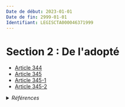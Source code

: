 ```yaml
---
Date de début: 2023-01-01
Date de fin: 2999-01-01
Identifiant: LEGISCTA000046371999
---
```


<h1>Section 2 : De l'adopté</h1>

- [Article 344](article_344.md)
- [Article 345](article_345.md)
- [Article 345-1](article_345-1.md)
- [Article 345-2](article_345-2.md)

<details>
  <summary><em>Références</em></summary>

  <h2>Articles faisant référence à la section</h2>
  
  <ul>
    <li>
      <a href="https://legal.tricoteuses.fr//redirection/LEGIARTI000046369142?vers=git&vers=legifrance">Ordonnance n° 2022-1292 du 5 octobre 2022 prise en application de l'article 18 de la loi n° 2022-219 du 21 février 2022 visant à réformer l'adoption - article 3 ENTIEREMENT_MODIF</a> MODIFIE source
    </li>
  </ul>
</details>
